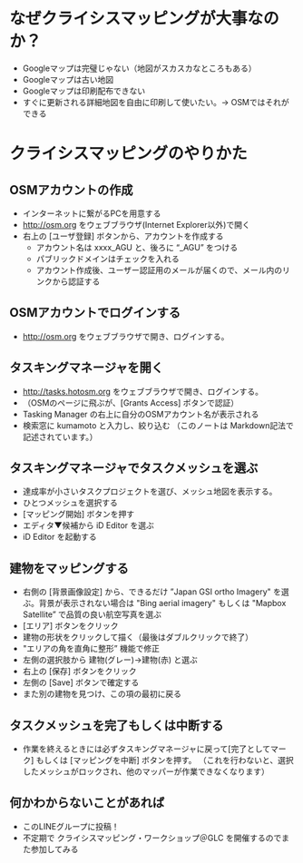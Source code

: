 # なぜクライシスマッピングが大事なのか？
- Googleマップは完璧じゃない（地図がスカスカなところもある）
- Googleマップは古い地図
- Googleマップは印刷配布できない
- すぐに更新される詳細地図を自由に印刷して使いたい。→ OSMではそれができる

# クライシスマッピングのやりかた
## OSMアカウントの作成
- インターネットに繋がるPCを用意する
- http://osm.org をウェブブラウザ(Internet Explorer以外)で開く
- 右上の [ユーザ登録] ボタンから、アカウントを作成する
     - アカウント名は xxxx_AGU と、後ろに “_AGU” をつける
     - パブリックドメインはチェックを入れる
     - アカウント作成後、ユーザー認証用のメールが届くので、メール内のリンクから認証する

## OSMアカウントでログインする
- http://osm.org をウェブブラウザで開き、ログインする。

## タスキングマネージャを開く
- http://tasks.hotosm.org をウェブブラウザで開き、ログインする。
- （OSMのページに飛ぶが、[Grants Access] ボタンで認証）
- Tasking Manager の右上に自分のOSMアカウント名が表示される
- 検索窓に kumamoto と入力し、絞り込む
（このノートは Markdown記法で記述されています。）

## タスキングマネージャでタスクメッシュを選ぶ
- 達成率が小さいタスクプロジェクトを選び、メッシュ地図を表示する。
- ひとつメッシュを選択する
- [マッピング開始] ボタンを押す
- エディタ▼候補から iD Editor を選ぶ
- iD Editor を起動する

## 建物をマッピングする
- 右側の [背景画像設定] から、できるだけ ”Japan GSI ortho Imagery" を選ぶ。背景が表示されない場合は "Bing aerial imagery" もしくは
"Mapbox Satellite” で品質の良い航空写真を選ぶ
- [エリア] ボタンをクリック
- 建物の形状をクリックして描く（最後はダブルクリックで終了）
- "エリアの角を直角に整形” 機能で修正
- 左側の選択肢から 建物(グレー)→建物(赤) と選ぶ
- 右上の [保存] ボタンをクリック
- 左側の [Save] ボタンで確定する
- また別の建物を見つけ、この項の最初に戻る

## タスクメッシュを完了もしくは中断する
- 作業を終えるときには必ずタスキングマネージャに戻って[完了としてマーク] もしくは [マッピングを中断] ボタンを押す。
（これを行わないと、選択したメッシュがロックされ、他のマッパーが作業できなくなります）

## 何かわからないことがあれば
- このLINEグループに投稿！
- 不定期で クライシスマッピング・ワークショップ＠GLC を開催するのでまた参加してみる
